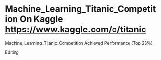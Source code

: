 # Machine_Learning_Titanic_Competition On Kaggle https://www.kaggle.com/c/titanic
Machine_Learning_Titanic_Competition
Achieved Performance (Top 23%)

Editing
